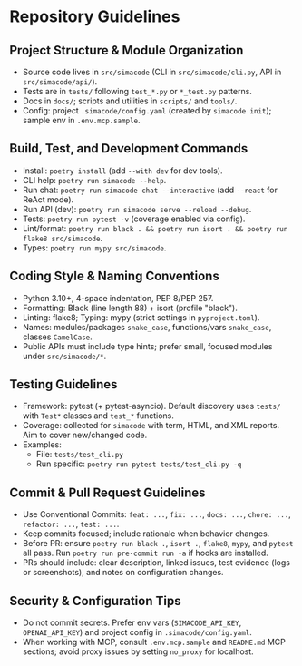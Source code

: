 # Repository Guidelines

## Project Structure & Module Organization
- Source code lives in `src/simacode` (CLI in `src/simacode/cli.py`, API in `src/simacode/api/`).
- Tests are in `tests/` following `test_*.py` or `*_test.py` patterns.
- Docs in `docs/`; scripts and utilities in `scripts/` and `tools/`.
- Config: project `.simacode/config.yaml` (created by `simacode init`); sample env in `.env.mcp.sample`.

## Build, Test, and Development Commands
- Install: `poetry install` (add `--with dev` for dev tools).
- CLI help: `poetry run simacode --help`.
- Run chat: `poetry run simacode chat --interactive` (add `--react` for ReAct mode).
- Run API (dev): `poetry run simacode serve --reload --debug`.
- Tests: `poetry run pytest -v` (coverage enabled via config).
- Lint/format: `poetry run black . && poetry run isort . && poetry run flake8 src/simacode`.
- Types: `poetry run mypy src/simacode`.

## Coding Style & Naming Conventions
- Python 3.10+, 4-space indentation, PEP 8/PEP 257.
- Formatting: Black (line length 88) + isort (profile "black").
- Linting: flake8; Typing: mypy (strict settings in `pyproject.toml`).
- Names: modules/packages `snake_case`, functions/vars `snake_case`, classes `CamelCase`.
- Public APIs must include type hints; prefer small, focused modules under `src/simacode/*`.

## Testing Guidelines
- Framework: pytest (+ pytest-asyncio). Default discovery uses `tests/` with `Test*` classes and `test_*` functions.
- Coverage: collected for `simacode` with term, HTML, and XML reports. Aim to cover new/changed code.
- Examples:
  - File: `tests/test_cli.py`
  - Run specific: `poetry run pytest tests/test_cli.py -q`

## Commit & Pull Request Guidelines
- Use Conventional Commits: `feat: ...`, `fix: ...`, `docs: ...`, `chore: ...`, `refactor: ...`, `test: ...`.
- Keep commits focused; include rationale when behavior changes.
- Before PR: ensure `poetry run black .`, `isort .`, `flake8`, `mypy`, and `pytest` all pass. Run `poetry run pre-commit run -a` if hooks are installed.
- PRs should include: clear description, linked issues, test evidence (logs or screenshots), and notes on configuration changes.

## Security & Configuration Tips
- Do not commit secrets. Prefer env vars (`SIMACODE_API_KEY`, `OPENAI_API_KEY`) and project config in `.simacode/config.yaml`.
- When working with MCP, consult `.env.mcp.sample` and `README.md` MCP sections; avoid proxy issues by setting `no_proxy` for localhost.

